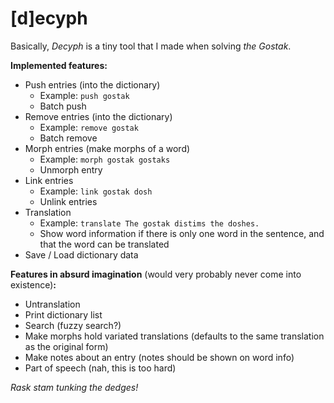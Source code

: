 # [d]ecyph

Basically, *Decyph* is a tiny tool that I made when solving *the Gostak*.

**Implemented features:**

- Push entries (into the dictionary)
  - Example: `push gostak`
  - Batch push
- Remove entries (into the dictionary)
  - Example: `remove gostak`
  - Batch remove
- Morph entries (make morphs of a word)
  - Example: `morph gostak gostaks`
  - Unmorph entry
- Link entries
  - Example: `link gostak dosh`
  - Unlink entries
- Translation
  - Example: `translate The gostak distims the doshes.`
  - Show word information if there is only one word in the sentence, and that the word can be translated
- Save / Load dictionary data



**Features in absurd imagination** (would very probably never come into existence)**:**

- Untranslation
- Print dictionary list
- Search (fuzzy search?)
- Make morphs hold variated translations (defaults to the same translation as the original form)
- Make notes about an entry (notes should be shown on word info)
- Part of speech (nah, this is too hard)



*Rask stam tunking the dedges!*
